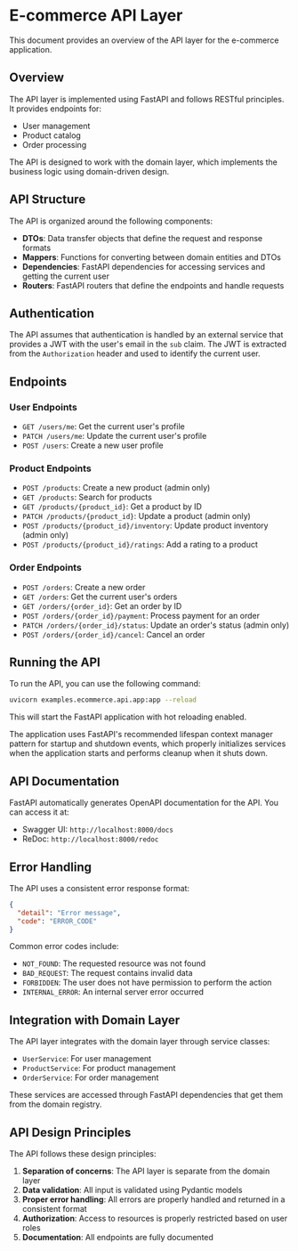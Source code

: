 # E-commerce API Layer

This document provides an overview of the API layer for the e-commerce application.

## Overview

The API layer is implemented using FastAPI and follows RESTful principles. It provides endpoints for:

- User management
- Product catalog
- Order processing

The API is designed to work with the domain layer, which implements the business logic using domain-driven design.

## API Structure

The API is organized around the following components:

- **DTOs**: Data transfer objects that define the request and response formats
- **Mappers**: Functions for converting between domain entities and DTOs
- **Dependencies**: FastAPI dependencies for accessing services and getting the current user
- **Routers**: FastAPI routers that define the endpoints and handle requests

## Authentication

The API assumes that authentication is handled by an external service that provides a JWT with the user's email in the `sub` claim. The JWT is extracted from the `Authorization` header and used to identify the current user.

## Endpoints

### User Endpoints

- `GET /users/me`: Get the current user's profile
- `PATCH /users/me`: Update the current user's profile
- `POST /users`: Create a new user profile

### Product Endpoints

- `POST /products`: Create a new product (admin only)
- `GET /products`: Search for products
- `GET /products/{product_id}`: Get a product by ID
- `PATCH /products/{product_id}`: Update a product (admin only)
- `POST /products/{product_id}/inventory`: Update product inventory (admin only)
- `POST /products/{product_id}/ratings`: Add a rating to a product

### Order Endpoints

- `POST /orders`: Create a new order
- `GET /orders`: Get the current user's orders
- `GET /orders/{order_id}`: Get an order by ID
- `POST /orders/{order_id}/payment`: Process payment for an order
- `PATCH /orders/{order_id}/status`: Update an order's status (admin only)
- `POST /orders/{order_id}/cancel`: Cancel an order

## Running the API

To run the API, you can use the following command:

```bash
uvicorn examples.ecommerce.api.app:app --reload
```

This will start the FastAPI application with hot reloading enabled.

The application uses FastAPI's recommended lifespan context manager pattern for startup and shutdown events, which properly initializes services when the application starts and performs cleanup when it shuts down.

## API Documentation

FastAPI automatically generates OpenAPI documentation for the API. You can access it at:

- Swagger UI: `http://localhost:8000/docs`
- ReDoc: `http://localhost:8000/redoc`

## Error Handling

The API uses a consistent error response format:

```json
{
  "detail": "Error message",
  "code": "ERROR_CODE"
}
```

Common error codes include:

- `NOT_FOUND`: The requested resource was not found
- `BAD_REQUEST`: The request contains invalid data
- `FORBIDDEN`: The user does not have permission to perform the action
- `INTERNAL_ERROR`: An internal server error occurred

## Integration with Domain Layer

The API layer integrates with the domain layer through service classes:

- `UserService`: For user management
- `ProductService`: For product management
- `OrderService`: For order management

These services are accessed through FastAPI dependencies that get them from the domain registry.

## API Design Principles

The API follows these design principles:

1. **Separation of concerns**: The API layer is separate from the domain layer
2. **Data validation**: All input is validated using Pydantic models
3. **Proper error handling**: All errors are properly handled and returned in a consistent format
4. **Authorization**: Access to resources is properly restricted based on user roles
5. **Documentation**: All endpoints are fully documented